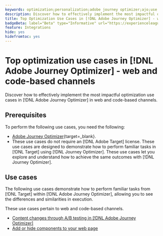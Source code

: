 ```yaml
---
keywords: optimization;personalization;adobe journey optimizer;ajo;use cases;scenarios;web;code-based
description: Discover how to effectively implement the most impactful optimization use cases in [!DNL Adobe Journey Optimizer].
title: Top Optimization Use Cases in [!DNL Adobe Journey Optimizer] - web and code-based channels
badgeBeta: label="Beta" type="Informative" url="https://experienceleague.adobe.com/docs/target/using/introduction/intro.html#beta newtab=true" tooltip="What are Beta features in [!DNL Adobe Target]."
feature: Integrations
hide: yes
hidefromtoc: yes
---
```

# Top optimization use cases in [!DNL Adobe Journey Optimizer] - web and code-based channels

Discover how to effectively implement the most impactful optimization use cases in [!DNL Adobe Journey Optimizer] in web and code-based channels.

## Prerequisites

To perform the following use cases, you need the following:

* [Adobe Journey Optimizer](https://experienceleague.adobe.com/en/docs/journey-optimizer/using/get-started/get-started){target=_blank}.
* These use cases do not require an [!DNL Adobe Target] license. These use cases are designed to demonstrate how to perform familiar tasks in [!DNL Target] using [!DNL Journey Optimizer]. These use cases let you explore and understand how to achieve the same outcomes with [!DNL Journey Optimizer].

## Use cases

The following use cases demonstrate how to perform familiar tasks from [!DNL Target] within [!DNL Adobe Journey Optimizer], allowing you to see the differences and similarities in execution. 

These use cases pertain to web and code-based channels.

* [Content changes through A/B testing in [!DNL Adobe Journey Optimizer]](/help/main/c-integrating-target-with-mac/ajo/content-change-using-ajo.md)
* [Add or hide components to your web page](/help/main/c-integrating-target-with-mac/ajo/add-hide-content-using-ajo.md)